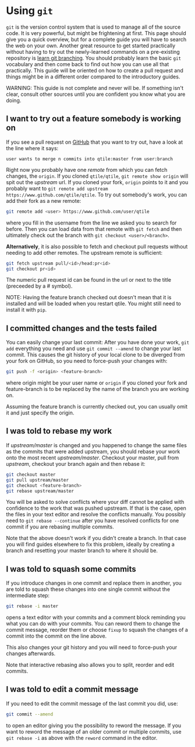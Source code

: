 # Using `git`

`git` is the version control system that is used to manage all of the source
code. It is very powerful, but might be frightening at first.
This page should give you a quick overview, but for a complete guide you will
have to search the web on your own.
Another great resource to get started practically without having to try out the
newly-learned commands on a pre-existing repository is
[learn git branching](https://learngitbranching.js.org).
You should probably learn the basic `git` vocabulary and then come back to
find out how you can use all that practically. This guide will be oriented on
how to create a pull request and things might be in a different order compared
to the introductory guides.

WARNING: This guide is not complete and never will be. If something isn't
clear, consult other sources until you are confident you know what you are
doing.

## I want to try out a feature somebody is working on

If you see a pull request on [GitHub](https://www.github.com/qtile/qtile/pulls)
that you want to try out, have a look at the line where it says:

```text
user wants to merge n commits into qtile:master from user:branch
```

Right now you probably have one *remote* from which you can fetch changes, the
`origin`. If you cloned `qtile/qtile`, `git remote show origin` will spit
out the *upstream* url. If you cloned your fork, `origin` points to it and you
probably want to `git remote add upstream https://www.github.com/qtile/qtile`.
To try out somebody's work, you can add their fork as a new remote:

```bash
git remote add <user> https://www.github.com/user/qtile
```

where you fill in the username from the line we asked you to search for before.
Then you can load data from that remote with `git fetch` and then ultimately
check out the branch with `git checkout <user>/<branch>`.

**Alternatively**, it is also possible to fetch and checkout pull requests
without needing to add other remotes. The upstream remote is sufficient:

```bash
git fetch upstream pull/<id>/head:pr<id>
git checkout pr<id>
```

The numeric pull request id can be found in the url or next to the title
(preceeded by a # symbol).

NOTE: Having the feature branch checked out doesn't mean that it is
installed and will be loaded when you restart qtile. You might still need to
install it with `pip`.

## I committed changes and the tests failed

You can easily change your last commit: After you have done your work,
`git add` everything you need and use `git commit --amend` to change your
last commit. This causes the git history of your local clone to be diverged from
your fork on GitHub, so you need to force-push your changes with:

```bash
git push -f <origin> <feature-branch>
```

where origin might be your user name or `origin` if you cloned your fork and
feature-branch is to be replaced by the name of the branch you are working on.

Assuming the feature branch is currently checked out, you can usually omit it
and just specify the origin.

## I was told to rebase my work

If *upstream/master* is changed and you happened to change the same files as the
commits that were added upstream, you should rebase your work onto the most
recent *upstream/master*. Checkout your master, pull from *upstream*, checkout
your branch again and then rebase it:

```bash
git checkout master
git pull upstream/master
git checkout <feature-branch>
git rebase upstream/master
```

You will be asked to solve conflicts where your diff cannot be applied with
confidence to the work that was pushed upstream. If that is the case, open the
files in your text editor and resolve the conflicts manually. You possibly need
to `git rebase --continue` after you have resolved conflicts for one commit if
you are rebasing multiple commits.

Note that the above doesn't work if you didn't create a branch. In that case you
will find guides elsewhere to fix this problem, ideally by creating a branch and
resetting your master branch to where it should be.

## I was told to squash some commits

If you introduce changes in one commit and replace them in another, you are told
to squash these changes into one single commit without the intermediate step:

```bash
git rebase -i master
```

opens a text editor with your commits and a comment block reminding you what you
can do with your commits. You can reword them to change the commit message,
reorder them or choose `fixup` to squash the changes of a commit into the
commit on the line above.

This also changes your git history and you will need to force-push your changes
afterwards.

Note that interactive rebasing also allows you to split, reorder and edit
commits.

## I was told to edit a commit message

If you need to edit the commit message of the last commit you did, use:

```bash
git commit --amend
```

to open an editor giving you the possibility to reword the message. If you want
to reword the message of an older commit or multiple commits, use
`git rebase -i` as above with the `reword` command in the editor.
